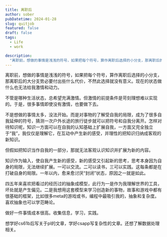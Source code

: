 ```yaml
---
title: 离职后
author: sober
pubDatetime: 2024-01-28
slug: quitjob
featured: false
draft: false
tags:
  - Life
  - work

description:
  "离职前，想做的事情是浅浅的符号，如果把每个符号，算作离职后选择的小分支，那离职后的大分支势必要付出些什么代价，不然此选择就没有意义。现在的状态做什么也无法给我激情和动力 "
---
```


离职前，想做的事情是浅浅的符号，如果把每个符号，算作离职后选择的小分支，那离职后的大分支势必要付出些什么代价，不然此选择就没有意义。现在的状态做什么也无法给我激情和动力。

不管是哪种生活状态，总希望充满激情。但激情的前提条件是苛刻理想难以实现的。于是，很多事情即使没有激情，也要做下去。

不是想做的事情太多，没法开始。而是对事物的了解受自我的局限，成为了很多自我延伸的符号，猜测一次户外长途的旅行徒步就可以把符号和自我分离开。怎样对待知识呢，知识一方面可以在自我的认知基础上扩展自我，一方面又完全独立于“我”，我仅仅是理解它，在互动中产生新的感受，并理性的把知识归纳成客观的新知识。

但假如把知识当作自我的一部分，那就无法客观认识知识并扩展为新的内容。

知识作为输入，使自我产生新的感受，新的感受又引起新的思考，思考本身因为自身的局限，无法继续扩展。一可以交流。二可以读书，三可以实践。这每条都是在打破自身的局限。一年以内，愈来愈讨厌“封闭”状态，原因之一就是如此。

四五年来喜欢把看过的经历过的抽象成模型，此行为一是作为我理解世界的工具，坏处就是产生偏见。二是我想用这套模型来学习创造新的事物，故事和游戏中都有很基础的框架，比如很多meta的游戏或书，编程中最吸引我的，抽象和复杂度。喜欢抽象也可以学范畴论。

做好一件事情成本很高。收集信息，学习，实践。

想学好cs61b后写关于pl的文章，学好csapp写复杂性的文章。还想了解数据处理相关。